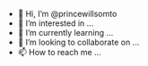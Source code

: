 - 👋 Hi, I’m @princewillsomto
- 👀 I’m interested in ...
- 🌱 I’m currently learning ...
- 💞️ I’m looking to collaborate on ...
- 📫 How to reach me ...

<!---
princewillsomto/princewillsomto is a ✨ special ✨ repository because its `README.md` (this file) appears on your GitHub profile.
You can click the Preview link to take a look at your changes.
--->
